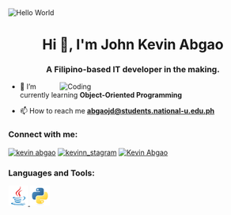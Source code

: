 <img align="center" alt="Hello World" width="1000" src="https://i.giphy.com/media/MeJgB3yMMwIaHmKD4z/giphy.webp">
<h1 align="center">Hi 👋, I'm John Kevin Abgao</h1>
<h3 align="center">A Filipino-based IT developer in the making.</h3>
<img align="right" alt="Coding" width="400" src="https://media4.giphy.com/media/qgQUggAC3Pfv687qPC/giphy.gif?cid=ecf05e47txz60t6fkkugjcwph3azu36j172u19nqjurvmv4o&rid=giphy.gif&ct=g">

- 🌱 I’m currently learning **Object-Oriented Programming**

- 📫 How to reach me **abgaojd@students.national-u.edu.ph**

<h3 align="left">Connect with me:</h3>
<p align="left">
<a href="https://fb.com/kevin abgao" target="blank"><img align="center" src="https://raw.githubusercontent.com/rahuldkjain/github-profile-readme-generator/master/src/images/icons/Social/facebook.svg" alt="kevin abgao" height="30" width="40" /></a>
<a href="https://instagram.com/kevinn_stagram" target="blank"><img align="center" src="https://raw.githubusercontent.com/rahuldkjain/github-profile-readme-generator/master/src/images/icons/Social/instagram.svg" alt="kevinn_stagram" height="30" width="40" /></a>
<a href="https://www.linkedin.com/in/kevin-abgao-5893192b2/" target="blank"><img align="center" src=" https://upload.wikimedia.org/wikipedia/commons/thumb/8/81/LinkedIn_icon.svg/2048px-LinkedIn_icon.svg.png" alt="Kevin Abgao" height="30" width="40" /></a>
</p>

<h3 align="left">Languages and Tools:</h3>
<p align="left"> 
<a href="https://www.java.com" target="_blank" rel="noreferrer"> <img src="https://raw.githubusercontent.com/devicons/devicon/master/icons/java/java-original.svg" alt="java" width="40" height="40"/> 
</a> <a href="https://www.python.org" target="_blank" rel="noreferrer"> <img src="https://raw.githubusercontent.com/devicons/devicon/master/icons/python/python-original.svg" alt="python" width="40" height="40"/> </a> </p>
